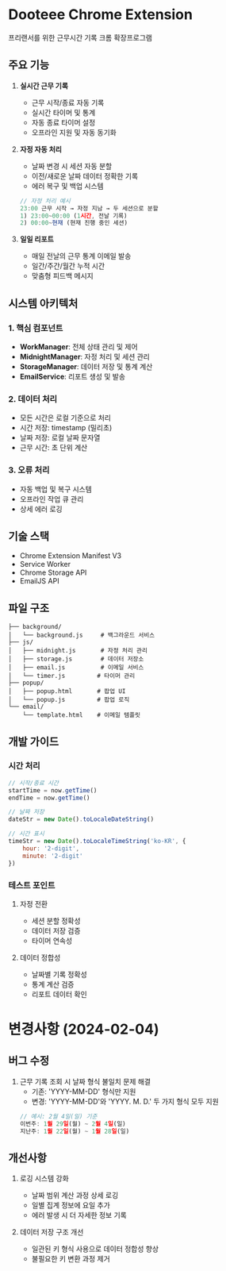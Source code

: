# Dooteee Chrome Extension

프리랜서를 위한 근무시간 기록 크롬 확장프로그램

## 주요 기능

1. **실시간 근무 기록**
   - 근무 시작/종료 자동 기록
   - 실시간 타이머 및 통계
   - 자동 종료 타이머 설정
   - 오프라인 지원 및 자동 동기화

2. **자정 자동 처리**
   - 날짜 변경 시 세션 자동 분할
   - 이전/새로운 날짜 데이터 정확한 기록
   - 에러 복구 및 백업 시스템
   ```javascript
   // 자정 처리 예시
   23:00 근무 시작 → 자정 지남 → 두 세션으로 분할
   1) 23:00~00:00 (1시간, 전날 기록)
   2) 00:00~현재 (현재 진행 중인 세션)
   ```

3. **일일 리포트**
   - 매일 전날의 근무 통계 이메일 발송
   - 일간/주간/월간 누적 시간
   - 맞춤형 피드백 메시지

## 시스템 아키텍처

### 1. 핵심 컴포넌트
- **WorkManager**: 전체 상태 관리 및 제어
- **MidnightManager**: 자정 처리 및 세션 관리
- **StorageManager**: 데이터 저장 및 통계 계산
- **EmailService**: 리포트 생성 및 발송

### 2. 데이터 처리
- 모든 시간은 로컬 기준으로 처리
- 시간 저장: timestamp (밀리초)
- 날짜 저장: 로컬 날짜 문자열
- 근무 시간: 초 단위 계산

### 3. 오류 처리
- 자동 백업 및 복구 시스템
- 오프라인 작업 큐 관리
- 상세 에러 로깅

## 기술 스택
- Chrome Extension Manifest V3
- Service Worker
- Chrome Storage API
- EmailJS API

## 파일 구조
```
├── background/
│   └── background.js     # 백그라운드 서비스
├── js/
│   ├── midnight.js       # 자정 처리 관리
│   ├── storage.js        # 데이터 저장소
│   ├── email.js          # 이메일 서비스
│   └── timer.js         # 타이머 관리
├── popup/
│   ├── popup.html       # 팝업 UI
│   └── popup.js         # 팝업 로직
└── email/
    └── template.html    # 이메일 템플릿
```

## 개발 가이드

### 시간 처리
```javascript
// 시작/종료 시간
startTime = now.getTime()
endTime = now.getTime()

// 날짜 저장
dateStr = new Date().toLocaleDateString()

// 시간 표시
timeStr = new Date().toLocaleTimeString('ko-KR', {
    hour: '2-digit',
    minute: '2-digit'
})
```

### 테스트 포인트
1. 자정 전환
   - 세션 분할 정확성
   - 데이터 저장 검증
   - 타이머 연속성

2. 데이터 정합성
   - 날짜별 기록 정확성
   - 통계 계산 검증
   - 리포트 데이터 확인

# 변경사항 (2024-02-04)

## 버그 수정
1. 근무 기록 조회 시 날짜 형식 불일치 문제 해결
   - 기존: 'YYYY-MM-DD' 형식만 지원
   - 변경: 'YYYY-MM-DD'와 'YYYY. M. D.' 두 가지 형식 모두 지원
   ```javascript
   // 예시: 2월 4일(일) 기준
   이번주: 1월 29일(월) ~ 2월 4일(일)
   지난주: 1월 22일(월) ~ 1월 28일(일)
   ```

## 개선사항
1. 로깅 시스템 강화
   - 날짜 범위 계산 과정 상세 로깅
   - 일별 집계 정보에 요일 추가
   - 에러 발생 시 더 자세한 정보 기록

2. 데이터 저장 구조 개선
   - 일관된 키 형식 사용으로 데이터 정합성 향상
   - 불필요한 키 변환 과정 제거
